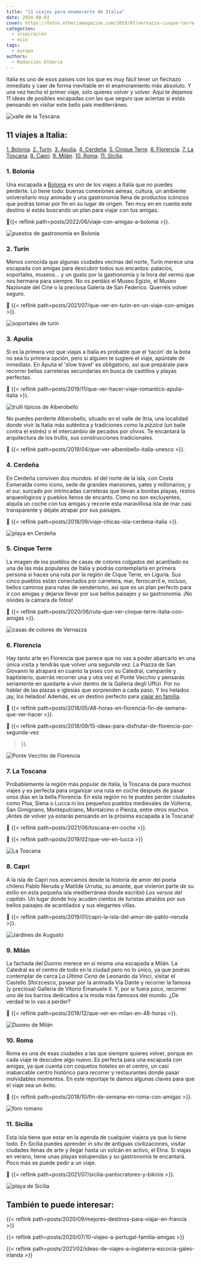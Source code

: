```yaml
---
title: "11 viajes para enamorarte de Italia"
date: 2020-08-03
cover: https://fotos.etheriamagazine.com/2019/07/vernazza-cinque-terre.jpg
categories: 
  - inspiración
  - ocio
tags: 
  - europa
authors: 
  - Redacción Etheria
---
```


Italia es uno de esos países con los que es muy fácil tener un flechazo inmediato y caer de forma inevitable en el enamoramiento más absoluto. Y una vez hecho el primer viaje, sólo quieres volver y volver. Aquí te dejamos 11 ideas de posibles escapadas con las que seguro que aciertas si estás pensando en visitar este bello país mediterráneo.

![valle de la Toscana](https://fotos.etheriamagazine.com/2020/03/Paisajes-valle-Orcia.jpg "Valle de Orcia (Italia). © Luca Micheli")

## 11 viajes a Italia:

[1\. Bolonia](#Bolonia). [2. Turín](#Turín). [3\. Apulia](#Apulia). [4\. 
Cerdeña](#Cerdeña). [5\. Cinque Terre](#Cinque-Terre). [6\. Florencia](#Florencia). [7\. 
La Toscana](#Toscana). [8\. Capri](#Capri). [9\. Milán](#Milán). [10\. Roma](#Roma). 
[11\. Sicilia](#Sicilia). 

### 1\. Bolonia

Una escapada a [Bolonia](https://www.bolognawelcome.com/es) es uno de los viajes a 
Italia que no puedes perderte. Lo tiene todo: buenas conexiones aéreas, cultura, un 
ambiente universitario muy animado y una gastronomía llena de productos icónicos que 
podrás tomar por fin en su lugar de origen. Ten muy en en cuenta este destino si estás 
buscando un plan para viajar con tus amigas. 

📍{{< reflink path=posts/2022/06/viaje-con-amigas-a-bolonia >}}. 

![puestos de gastronomía en Bolonia](https://fotos.etheriamagazine.com/2022/06/Quadrilatero-Bolonia.jpg "Cuadrilátero de Bolonia. © Bologna Welcome")

### 2\. Turín

Menos conocida que algunas ciudades vecinas del norte, Turín merece una escapada con 
amigas para descubrir todos sus encantos: palacios, soportales, museos… y un gusto por 
la gastronomía y la hora del vermú que nos hermana para siempre. No os perdáis el Museo 
Egizio, el Museo Nazionale del Cine o la preciosa Galería de San Federico. Querréis 
volver seguro. 

📍 {{< reflink path=posts/2021/07/que-ver-en-turin-en-un-viaje-con-amigas >}}. 

![soportales de turin](https://fotos.etheriamagazine.com/2019/12/viaje-mujeres-turin-soportales.jpg "Pequeños puestos de librerías bajo los soportales turineses. ©KR")

### 3\. Apulia

Si es la primera vez que viajas a Italia es probable que el ‘tacón’ de la bota no sea tu 
primera opción, pero si alguien te sugiere el viaje, apúntate de inmediato. En Apulia el 
'slow travel' es obligatorio, así que prepárate para recorrer bellas carreteras 
secundarias en busca de castillos y playas perfectas. 

📍 {{< reflink path=posts/2019/11/que-ver-hacer-viaje-romantico-apulia-italia >}}. 

![trulli típicos de Alberobello](https://fotos.etheriamagazine.com/2019/04/que-ver-Alberobello-trulis.jpg "Alberobello está situado en la región de Apulia. © Menchu Redondo")

No puedes perderte Alberobello, situado en el valle de Itria, una localidad donde vivir 
la Italia más auténtica y tradiciones como la _pizzica_ (un baile contra el estrés) o el 
intercambio de pecados por olivos. Te encantará la arquitectura de los trullis, sus 
construcciones tradicionales. 

📍 {{< reflink path=posts/2019/04/que-ver-alberobello-italia-unesco >}}. 

### 4\. Cerdeña

En Cerdeña conviven dos mundos: el del norte de la isla, con Costa Esmeralda como icono, 
sede de grandes mansiones, yates y millonarios; y el sur, surcado por intrincadas 
carreteras que llevan a bonitas playas, restos arqueológicos y pueblos llenos de 
encanto. Como no son excluyentes, alquila un coche con tus amigas y recorre esta 
maravillosa isla de mar casi transparente y déjate atrapar por sus paisajes. 

📍 {{< reflink path=posts/2018/09/viaje-chicas-isla-cerdena-italia >}}. 

![playa en Cerdeña](https://fotos.etheriamagazine.com/2018/09/viaje-La-Pelosa-Stintino-Sardegna.jpg "La Pelosa en Stintino (Cerdeña).")

### 5\. Cinque Terre

La imagen de los pueblos de casas de colores colgados del acantilado es una de las más 
populares de Italia y podrás contemplarla en primera persona si haces una ruta por la 
región de Cique Terre, en Liguria. Sus cinco pueblos están conectados por carretera, 
mar, ferrocarril e, incluso, bellos caminos para rutas de senderismo, así que es un plan 
perfecto para ir con amigas y dejarse llevar por sus bellos paisajes y su gastronomía. 
¡No olvides la cámara de fotos! 

📍 {{< reflink path=posts/2020/06/ruta-que-ver-cinque-terre-italia-con-amigas >}}. 

![casas de colores de Vernazza](https://fotos.etheriamagazine.com/2019/07/vernazza-cinque-terre.jpg "Vernazza, en Cinque Terre, con su fortificación medieval.")

### 6\. Florencia

Hay tanto arte en Florencia que parece que no vas a poder abarcarlo en una única visita 
y tendrás que volver una segunda vez. La Piazza de San Giovanni te atrapará en cuanto la 
pises con su Catedral, campanile y baptisterio, querrás recorrer una y otra vez el Ponte 
Vecchio y pensarás seriamente en quedarte a vivir dentro de la Galleria degli Uffizi. 
Por no hablar de las plazas e iglesias que sorprenden a cada paso. Y los helados ¡ay, 
los helados! Además, es un destino perfecto para [viajar en 
familia](http://etheriamagazine.com/2018/05/17/10-imprescindibles-para-disfrutar-florencia-con-ninos/). 

📍 {{< reflink path=posts/2018/05/48-horas-en-florencia-fin-de-semana-que-ver-hacer >}}. 

📍 {{< reflink path=posts/2018/09/15-ideas-para-disfrutar-de-florencia-por-segunda-vez 
>}}. 

![Ponte Vecchio de Florencia](https://fotos.etheriamagazine.com/2018/05/TOSCANA-FLORENCIA-PONTE-VECCHIO-6.jpg "El Ponte Vecchio en Florencia.")

### 7\. La Toscana

Probablemente la región más popular de Italia, la Toscana da para muchos viajes y es 
perfecta para organizar una ruta en coche después de pasar unos días en la bella 
Florencia. En esta región no te puedes perder ciudades como Pisa, Siena o Lucca ni los 
pequeños pueblos medievales de Volterra, San Gimignano, Montepulciano, Montalcino o 
Pienza, entre otros muchos. ¡Antes de volver ya estarás pensando en la próxima escapada 
a la Toscana! 

📍 {{< reflink path=posts/2021/06/toscana-en-coche >}}. 

📍 {{< reflink path=posts/2019/02/que-ver-en-lucca >}} 

![La Toscana](https://fotos.etheriamagazine.com/2018/05/TOSCANA-PAISAJE.jpg "Paisaje de la Toscana.")

### 8\. Capri

A la isla de Capri nos acercamos desde la historia de amor del poeta chileno Pablo 
Neruda y Matilde Urrutia, su amante, que vivieron parte de su exilio en esta pequeña 
isla mediterránea donde escribió _Los versos del capitán_. Un lugar donde hoy acuden 
cientos de turistas atraídos por sus bellos paisajes de acantilados y sus elegantes 
villas. 

📍 {{< reflink path=posts/2019/01/capri-la-isla-del-amor-de-pablo-neruda >}}. 

![Jardines de Augusto](https://fotos.etheriamagazine.com/2019/01/neruda-capri-5.jpg "Jardines de Augusto, en Capri. © Gary Along")

### 9\. Milán

La fachada del Duomo merece en sí misma una escapada a Milán. La Catedral es el centro 
de todo en la ciudad pero no lo único, ya que podrás contemplar de cerca _La Última 
Cena_ de Leonardo da Vinci, visitar el Castello Sforzcesco, pasear por la animada Via 
Dante y recorrer la famosa (y preciosa) Galleria de Vitorio Emanuele II. Y, por si fuera 
poco, recorrer uno de los barrios dedicados a la moda más famosos del mundo. ¿De verdad 
te lo vas a perder? 

📍 {{< reflink path=posts/2018/12/que-ver-en-milan-en-48-horas >}}. 

![Duomo de Milán](https://fotos.etheriamagazine.com/2018/12/Milan-duomo-fachada.jpg "Fachada del Duomo de Milán.")

### 10\. Roma

Roma es una de esas ciudades a las que siempre quieres volver, porque en cada viaje te 
descubre algo nuevo. Es perfecta para una escapada con amigas, ya que cuenta con 
coquetos hoteles en el centro, un casi inabarcable centro histórico para recorrer y 
restaurantes donde pasar inolvidables momentos. En este reportaje te damos algunas 
claves para que el viaje sea un éxito. 

📍 {{< reflink path=posts/2018/10/fin-de-semana-en-roma-con-amigas >}}. 

![foro romano](https://fotos.etheriamagazine.com/2018/10/Roma-con-amigas-foro-romano.jpg "El Foro romano es una visita imprescindible en Roma.")

### 11\. Sicilia

Esta isla tiene que estar en la agenda de cualquier viajera ya que lo tiene todo. En 
Sicilia puedes aprender _in situ_ de antiguas civilizaciones, visitar ciudades llenas de 
arte y llegar hasta un volcán en activo, el Etna. Si viajas en verano, tiene unas playas 
estupendas y su gastronomía te encantará. Poco más se puede pedir a un viaje. 

📍 {{< reflink path=posts/2021/07/sicilia-pantocratores-y-bikinis >}}. 

![playa de Sicilia](https://fotos.etheriamagazine.com/2018/07/Palaya-de-Cefalu-mujeres-viaje-sicilia.jpg "Playa de Cefalú (Sicilia).")

## También te puede interesar:

{{< reflink path=posts/2020/09/mejores-destinos-para-viajar-en-francia >}} 

{{< reflink path=posts/2020/07/10-viajes-a-portugal-familia-amigas >}} 

{{< reflink path=posts/2021/02/ideas-de-viajes-a-inglaterra-escocia-gales-irlanda >}}
